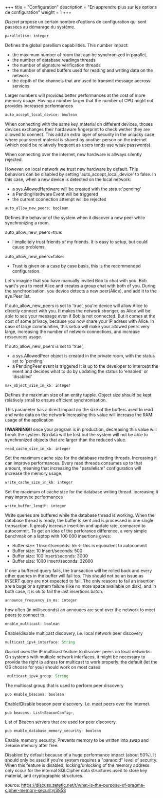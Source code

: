 +++
title = "Configuration"
description = "En apprendre plus sur les options de configuration"
weight = 1
+++

*Discret* propose un certain nombre d'options de configuration qui sont passées au démarage du système.


```js
parallelism: integer
```
Defines the global parellism capabilities. This number impact:
- the maximum number of room that can be synchronized in parallel,
- the number of database readings threads
- the number of signature verification threads
- the number of shared buffers used for reading and writing data on the network
- the depth of the channels that are used to transmit message accross services

Larger numbers will provides better performances at the cost of more memory usage. Having a number larger that the number of CPU might not provides increased performances

```js
auto_accept_local_device: boolean
```
When connecting with the same key_material on different devices, thoses devices exchanges their hardaware fingerprint to check wether they are allowed to connect.
This add an extra layer of security in the unlucky case where your secret material is shared by another person on the internet (which could be relatively frequent as users tends use weak passwords).
    
When connecting over the internet, new hardware is allways silently rejected.
    
However, on local network we trust new hardware by default. This behaviors can be disabled by setting 'auto_accept_local_device' to false.
In this case, when a new device is detected on the local network:
- a sys.AllowedHardware will be created with the status:'pending'
- a PendingHardware Event will be triggered
- the current coonection attempt will be rejected


```js
auto_allow_new_peers: boolean
```
Defines the behavior of the system when it discover a new peer while synchronizing a room.

auto_allow_new_peers=true:
- I implicitely trust friends of my friends. It is easy to setup, but could cause problems.

auto_allow_new_peers=false:
- Trust is given on a case by case basis, this is the recommended configuration.

Let's imagine that you have manually invited Bob to chat with you. Bob want's you to meet Alice and creates a group chat with both of you. During the synchronisation, you device detects a new peer(Alice), and add it to the sys.Peer list.

If auto_allow_new_peers is set to 'true', you're device will allow Alice to directly connect with you. It makes the network stronger, as Alice will be able to see your message even if Bob is not connected. But it comes at the cost of some privacy, because you now share your IP adress with Alice. In case of large communities, this setup will make your allowed peers very large, increasing the number of network connections, and increase ressources usage.

If auto_allow_new_peers is set to 'true',
- a sys.AllowedPeer object is created in the private room, with the status set to 'pending'
- a PendingPeer event is triggered
It is up to the developer to intercept the event and decides what to do by updating the status to 'enabled' or 'disabled'
    

```js
max_object_size_in_kb: integer
```   

Defines the maximum size of an entity tupple. Object size should be kept relatively small to ensure efficient synchronisation.

This parameter has a direct impact on the size of the buffers used to read and write data on the network
Increasing this value will increase the RAM usage of the application

**!!WARNING!!** once your program is in production, decreasing this value will break the system. No data will be lost but the system will not be able to synchronized objects that are larger than the reduced value.

    
```js    
read_cache_size_in_kb: integer
```
Set the maximum cache size for the database reading threads. Increasing it can improve performances. Every read threads consumes up to that amount, meaning that increasing the "parallelism" configuration will increase the memory usage.
       
```js  
write_cache_size_in_kb: integer
```
Set the maximum of cache size for the database writing thread. increasing it may improvee performances
    
```js 
write_buffer_length: integer
```
Write queries are buffered while the database thread is working. When the database thread is ready, the buffer is sent and is processed in one single transaction.
It greatly increase insertion and update rate, compared to autocommit. To get an idea of the perforance difference, a very simple benchmak on a laptop with 100 000 insertions gives:
- Buffer size: 1      Insert/seconds: 55  <- this is equivalent to autocommit
- Buffer size: 10     Insert/seconds: 500
- Buffer size: 100    Insert/seconds: 3000
- Buffer size: 1000   Insert/seconds: 32000

If one a buffered query fails, the transaction will be rolled back and every other queries in the buffer will fail too. This should not be an issue as INSERT query are not expected to fail. The only reasons to fail an insertion are a bugs or a system failure (like no more space available on disk), and in both case, it is ok to fail the last insertions batch.
    

```js 
announce_frequency_in_ms: integer
```
how often (in milliseconds) an annouces are sent over the network to meet peers to connect to.
    
    
```js 
enable_multicast: boolean
```   
Enable/disable multicast discovery, i.e. local network peer discovery

```js 
multicast_ipv4_interface: String
```   
*Discret* uses the IP multicast feature to discover peers on local networks. On systems with multiple network interfaces, it might be necessary to provide the right ip adress for multicast to work properly. the default (let the OS choose for you) should work on most cases.
    
```js 
 multicast_ipv4_group: String
``` 
The multicast group that is used to perform peer discovery
    
```js 
pub enable_beacons: boolean
```
Enable/Disable beacon peer discovery. I.e. meet peers over the Internet.
     
```js  
pub beacons: List<BeaconConfig>,
```
List of Beacon servers that are used for peer discovery.
    
```js      
pub enable_database_memory_security: boolean
```
Enable_memory_security: Prevents memory to be written into swap and zeroise memory after free.

Disabled by default because of a huge performance impact (about 50%). It should only be used if you're system requires a "paranoid" level of security.
When this feature is disabled, locking/unlocking of the memory address only occur for the internal SQLCipher
data structures used to store key material, and cryptographic structures.

source: https://discuss.zetetic.net/t/what-is-the-purpose-of-pragma-cipher-memory-security/3953
